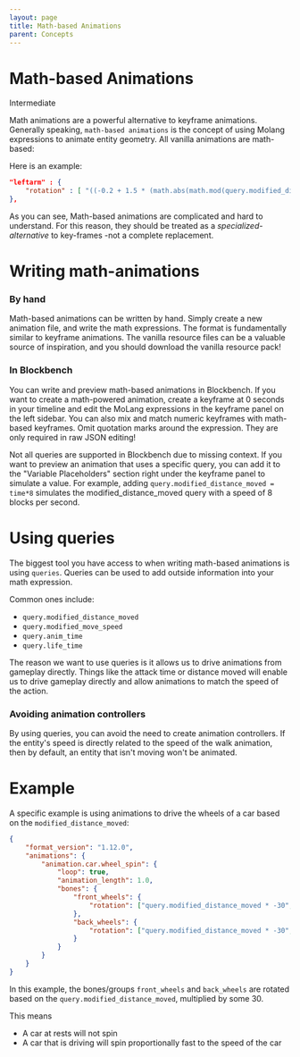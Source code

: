 ```yaml
---
layout: page
title: Math-based Animations
parent: Concepts
---
```


# Math-based Animations

<Label color="yellow">Intermediate</Label>

Math animations are a powerful alternative to keyframe animations. Generally speaking, `math-based animations` is the concept of using Molang expressions to animate entity geometry. All vanilla animations are math-based:

Here is an example:

```json
"leftarm" : {
    "rotation" : [ "((-0.2 + 1.5 * (math.abs(math.mod(query.modified_distance_moved, 13) - 6.5) - 3.25) / 3.25) * query.modified_move_speed) * 57.3 - variable.agent.armxrotationfactor", 0.0, "-variable.agent.armzrotation" ]
},
```

As you can see, Math-based animations are complicated and hard to understand. For this reason, they should be treated as a _specialized-alternative_ to key-frames -not a complete replacement.

# Writing math-animations

### By hand

Math-based animations can be written by hand. Simply create a new animation file, and write the math expressions. The format is fundamentally similar to keyframe animations. The vanilla resource files can be a valuable source of inspiration, and you should download the vanilla resource pack!

### In Blockbench

You can write and preview math-based animations in Blockbench.
If you want to create a math-powered animation, create a keyframe at 0 seconds in your timeline and edit the MoLang expressions in the keyframe panel on the left sidebar. You can also mix and match numeric keyframes with math-based keyframes.
Omit quotation marks around the expression. They are only required in raw JSON editing!

Not all queries are supported in Blockbench due to missing context. If you want to preview an animation that uses a specific query, you can add it to the "Variable Placeholders" section right under the keyframe panel to simulate a value.
For example, adding `query.modified_distance_moved = time*8` simulates the modified_distance_moved query with a speed of 8 blocks per second.

# Using queries

The biggest tool you have access to when writing math-based animations is using `queries`. Queries can be used to add outside information into your math expression.

Common ones include:

-   `query.modified_distance_moved`
-   `query.modified_move_speed`
-   `query.anim_time`
-   `query.life_time`

The reason we want to use queries is it allows us to drive animations from gameplay directly. Things like the attack time or distance moved will enable us to drive gameplay directly and allow animations to match the speed of the action.

### Avoiding animation controllers

By using queries, you can avoid the need to create animation controllers. If the entity's speed is directly related to the speed of the walk animation, then by default, an entity that isn't moving won't be animated.

# Example

A specific example is using animations to drive the wheels of a car based on the `modified_distance_moved`:

```json
{
    "format_version": "1.12.0",
    "animations": {
        "animation.car.wheel_spin": {
            "loop": true,
            "animation_length": 1.0,
            "bones": {
                "front_wheels": {
                    "rotation": ["query.modified_distance_moved * -30", 0, 0]
                },
                "back_wheels": {
                    "rotation": ["query.modified_distance_moved * -30", 0, 0]
                }
            }
        }
    }
}
```

In this example, the bones/groups `front_wheels` and `back_wheels` are rotated based on the `query.modified_distance_moved`, multiplied by some 30.

This means

-   A car at rests will not spin
-   A car that is driving will spin proportionally fast to the speed of the car

